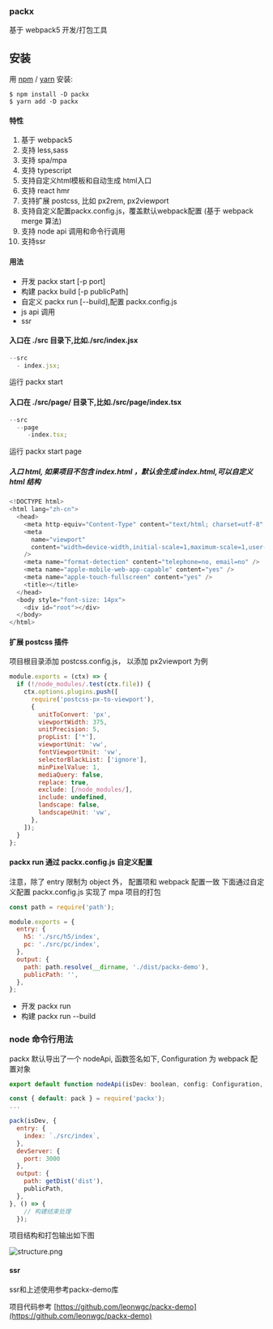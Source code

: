 ### packx

基于 webpack5 开发/打包工具

## 安装

用 [npm](https://npmjs.org/) / [yarn](https://yarnpkg.com) 安装:

    $ npm install -D packx
    $ yarn add -D packx

#### 特性

1. 基于 webpack5
2. 支持 less,sass
3. 支持 spa/mpa
4. 支持 typescript
5. 支持自定义html模板和自动生成 html入口
6. 支持 react hmr
7. 支持扩展 postcss, 比如 px2rem, px2viewport
8. 支持自定义配置packx.config.js，覆盖默认webpack配置 (基于 webpack merge 算法)
9. 支持 node api 调用和命令行调用
10. 支持ssr

#### 用法

- 开发 packx start [-p port]
- 构建 packx build [-p publicPath]
- 自定义 packx run [--build],配置 packx.config.js
- js api 调用
- ssr 

#### 入口在 ./src 目录下,比如./src/index.jsx

```js
--src
  - index.jsx;
```

运行 packx start

#### 入口在 ./src/page/ 目录下,比如./src/page/index.tsx

```js
--src 
  --page
     -index.tsx;
```

运行 packx start page


##### 入口 html, 如果项目不包含 index.html ，默认会生成 index.html,可以自定义 html 结构

```js
<!DOCTYPE html>
<html lang="zh-cn">
  <head>
    <meta http-equiv="Content-Type" content="text/html; charset=utf-8" />
    <meta
      name="viewport"
      content="width=device-width,initial-scale=1,maximum-scale=1,user-scalable=no,minimal-ui,viewport-fit=cover"
    />
    <meta name="format-detection" content="telephone=no, email=no" />
    <meta name="apple-mobile-web-app-capable" content="yes" />
    <meta name="apple-touch-fullscreen" content="yes" />
    <title></title>
  </head>
  <body style="font-size: 14px">
    <div id="root"></div>
  </body>
</html>

```

#### 扩展 postcss 插件

项目根目录添加 postcss.config.js， 以添加 px2viewport 为例

```js
module.exports = (ctx) => {
  if (!/node_modules/.test(ctx.file)) {
    ctx.options.plugins.push([
      require('postcss-px-to-viewport'),
      {
        unitToConvert: 'px',
        viewportWidth: 375,
        unitPrecision: 5,
        propList: ['*'],
        viewportUnit: 'vw',
        fontViewportUnit: 'vw',
        selectorBlackList: ['ignore'],
        minPixelValue: 1,
        mediaQuery: false,
        replace: true,
        exclude: [/node_modules/],
        include: undefined,
        landscape: false,
        landscapeUnit: 'vw',
      },
    ]);
  }
};
```

#### packx run 通过 packx.config.js 自定义配置

注意，除了 entry 限制为 object 外， 配置项和 webpack 配置一致
下面通过自定义配置 packx.config.js 实现了 mpa 项目的打包

```js
const path = require('path');

module.exports = {
  entry: {
    h5: './src/h5/index',
    pc: './src/pc/index',
  },
  output: {
    path: path.resolve(__dirname, './dist/packx-demo'),
    publicPath: '',
  },
};
```

- 开发 packx run 
- 构建 packx run --build 

### node 命令行用法

packx 默认导出了一个 nodeApi, 函数签名如下, Configuration 为 webpack 配置对象

```js
export default function nodeApi(isDev: boolean, config: Configuration, callback?: () => void): void;
```

```js
const { default: pack } = require('packx');
...

pack(isDev, {
  entry: {
    index: `./src/index`,
  },
  devServer: {
    port: 3000
  },
  output: {
    path: getDist('dist'),
    publicPath,
  },
}, () => {
    // 构建结束处理
  });

```

项目结构和打包输出如下图

![structure.png](https://p9-juejin.byteimg.com/tos-cn-i-k3u1fbpfcp/27201daa7a384f368d5f37060d846c07~tplv-k3u1fbpfcp-watermark.image)


#### ssr 
 ssr和上述使用参考packx-demo库

项目代码参考 [https://github.com/leonwgc/packx-demo](https://github.com/leonwgc/packx-demo)
